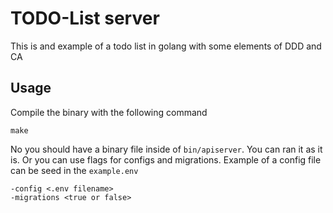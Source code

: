 # TODO-List server

This is and example of a todo list in golang with some elements of DDD and CA

## Usage

Compile the binary with the following command

```
make
```

No you should have a binary file inside of `bin/apiserver`. You can ran it as it is.
Or you can use flags for configs and migrations. Example of a config file can be seed in the `example.env`

```
-config <.env filename>
-migrations <true or false>
```
